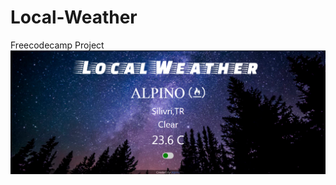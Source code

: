 # Local-Weather
Freecodecamp Project
![snapshot image ](https://raw.githubusercontent.com/alpkoseoglu/Local-Weather/master/img/snapshot.png)
